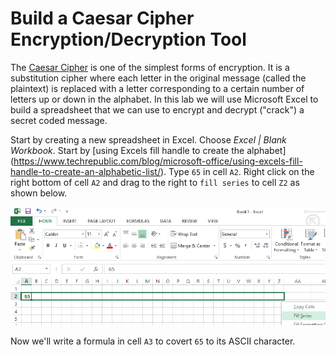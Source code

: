 # Build a Caesar Cipher Encryption/Decryption Tool
The [Caesar Cipher](https://learncryptography.com/classical-encryption/caesar-cipher) is one of the simplest forms of encryption. It is a substitution cipher where each letter in the original message (called the plaintext) is replaced with a letter corresponding to a certain number of letters up or down in the alphabet. In this lab we will use Microsoft Excel to build a spreadsheet that we can use to encrypt and decrypt ("crack") a secret coded message.   

Start by creating a new spreadsheet in Excel. Choose *Excel | Blank Workbook*. Start by [using Excels fill handle to create the alphabet] (https://www.techrepublic.com/blog/microsoft-office/using-excels-fill-handle-to-create-an-alphabetic-list/). Type `65` in cell `A2`. Right click on the right bottom of cell `A2` and drag to the right to `fill series` to cell `Z2` as shown below.

![](Caesar1.png)

Now we'll write a formula in cell `A3` to covert `65` to its ASCII character.
